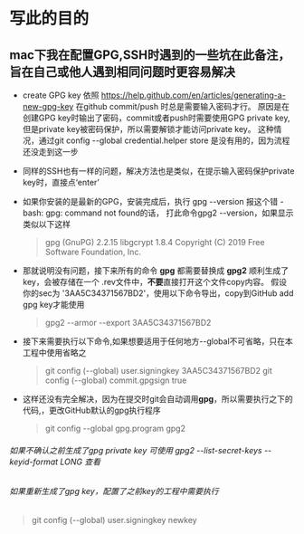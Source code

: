 # 写此的目的
## mac下我在配置GPG,SSH时遇到的一些坑在此备注，旨在自己或他人遇到相同问题时更容易解决
* create GPG key 依照 https://help.github.com/en/articles/generating-a-new-gpg-key 
在github commit/push 时总是需要输入密码才行。
原因是在创建GPG key时输出了密码，commit或者push时需要使用GPG private key,但是private key被密码保护，所以需要解锁才能访问private key。
这种情况，通过git config --global credential.helper store 是没有用的，因为流程还没走到这一步

* 同样的SSH也有一样的问题，解决方法也是类似，在提示输入密码保护private key时，直接点‘enter’
* 如果你安装的是最新的GPG，安装完成后，执行 gpg --version 报这个错 -bash: gpg: command not found的话， 打此命令gpg2 --version，如果显示类似以下这样
  > gpg (GnuPG) 2.2.15
  > libgcrypt 1.8.4
  > Copyright (C) 2019 Free Software Foundation, Inc.

* 那就说明没有问题，接下来所有的命令 **gpg** 都需要替换成 **gpg2**
顺利生成了key，会被存储在一个 .rev文件中，**不要**直接打开这个文件copy内容。
假设你的sec为 '3AA5C34371567BD2'，使用以下命令导出，copy到GitHub add gpg key才能使用
  > gpg2 --armor --export 3AA5C34371567BD2

* 接下来需要执行以下命令,如果想要适用于任何地方--global不可省略，只在本工程中使用省略之
  > git config (--global) user.signingkey 3AA5C34371567BD2
  > git config (--global) commit.gpgsign true
* 这样还没有完全解决，因为在提交时git会自动调用**gpg**，所以需要执行之下的代码,，更改GitHub默认的gpg执行程序
  > git config --global gpg.program gpg2

###### 如果不确认之前生成了gpg private key 可使用 gpg2 --list-secret-keys --keyid-format LONG 查看
###### 如果重新生成了gpg key，配置了之前key的工程中需要执行
> git config (--global) user.signingkey newkey